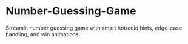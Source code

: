 # Number-Guessing-Game
Streamlit number guessing game with smart hot/cold hints, edge-case handling, and win animations.
